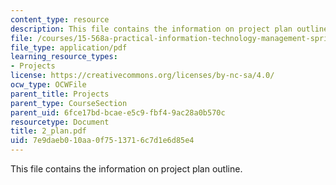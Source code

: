 ```yaml
---
content_type: resource
description: This file contains the information on project plan outline.
file: /courses/15-568a-practical-information-technology-management-spring-2005/7e9daeb010aa0f7513716c7d1e6d85e4_2_plan.pdf
file_type: application/pdf
learning_resource_types:
- Projects
license: https://creativecommons.org/licenses/by-nc-sa/4.0/
ocw_type: OCWFile
parent_title: Projects
parent_type: CourseSection
parent_uid: 6fce17bd-bcae-e5c9-fbf4-9ac28a0b570c
resourcetype: Document
title: 2_plan.pdf
uid: 7e9daeb0-10aa-0f75-1371-6c7d1e6d85e4
---
```

This file contains the information on project plan outline.